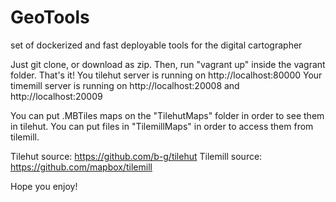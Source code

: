 # GeoTools
 set of dockerized and fast deployable tools for the digital cartographer
 
 Just git clone, or download as zip. Then, run "vagrant up" inside the vagrant folder.
 That's it! 
 You tilehut server is running on http://localhost:80000
 Your timemill server is running on http://localhost:20008 and http://localhost:20009
 
 You can put .MBTiles maps on the "TilehutMaps" folder in order to see them in tilehut.
 You can put files in "TilemillMaps" in order to access them from tilemill.
 
 Tilehut source: https://github.com/b-g/tilehut
 Tilemill source: https://github.com/mapbox/tilemill
 
 Hope you enjoy!
